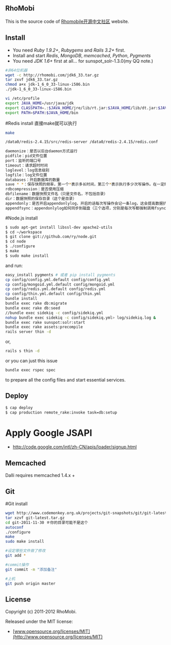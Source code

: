## RhoMobi

This is the source code of [Rhomobile开源中文社区](http://rhomobi.com) website.

## Install

* You need *Ruby 1.9.2+*, *Rubygems* and *Rails 3.2+* first.
* Install and start *Redis*, *MongoDB*, *memcached*, *Python*, *Pygments*
* You need *JDK 1.6+* first at all... for sunspot_solr-1.3.0(my QQ note.)


```bash
#非64位机器
wget -c http://rhomobi.com/jdk6_33.tar.gz
tar zxvf jdk6_33.tar.gz
chmod a+x jdk-1_6_0_33-linux-i586.bin
./jdk-1_6_0_33-linux-i586.bin

vi /etc/profile
export JAVA_HOME=/usr/java/jdk
export CLASSPATH=.:$JAVA_HOME/jre/lib/rt.jar:$JAVA_HOME/lib/dt.jar:$JAVA_HOME/lib/tools.jar
export PATH=$PATH:$JAVA_HOME/bin

```

#Redis install
直接make就可以执行

```bash
make

/data0/redis-2.4.15/src/redis-server /data0/redis-2.4.15/redis.conf

daemonize：是否以后台daemon方式运行
pidfile：pid文件位置
port：监听的端口号
timeout：请求超时时间
loglevel：log信息级别
logfile：log文件位置
databases：开启数据库的数量
save * *：保存快照的频率，第一个*表示多长时间，第三个*表示执行多少次写操作。在一定时间内执行一定数量的写操作时，自动保存快照。可设置多个条件。
rdbcompression：是否使用压缩
dbfilename：数据快照文件名（只是文件名，不包括目录）
dir：数据快照的保存目录（这个是目录）
appendonly：是否开启appendonlylog，开启的话每次写操作会记一条log，这会提高数据抗风险能力，但影响效率。
appendfsync：appendonlylog如何同步到磁盘（三个选项，分别是每次写都强制调用fsync、每秒启用一次fsync、不调用fsync等待系统自己同步）
```

#Node.js install
```bash
$ sudo apt-get install libssl-dev apache2-utils
$ cd ~/workspace
$ git clone git://github.com/ry/node.git
$ cd node
$ ./configure
$ make
$ sudo make install

```

and run:

```bash
easy_install pygments # 或者 pip install pygments
cp config/config.yml.default config/config.yml
cp config/mongoid.yml.default config/mongoid.yml
cp config/redis.yml.default config/redis.yml
cp config/thin.yml.default config/thin.yml
bundle install
bundle exec rake db:migrate
bundle exec rake db:seed
//bundle exec sidekiq -c config/sidekiq.yml
nohup bundle exec sidekiq -c config/sidekiq.yml> log/sidekiq.log &
bundle exec rake sunspot:solr:start
bundle exec rake assets:precompile
rails server thin -d

```
or,

```bash
rails s thin -d

```

or you can just this issue

```bash
bundle exec rspec spec
```

to prepare all the config files and start essential services.

## Deploy

```bash
$ cap deploy
$ cap production remote_rake:invoke task=db:setup
```

# Apply Google JSAPI

* http://code.google.com/intl/zh-CN/apis/loader/signup.html

## Memcached

Dalli requires memcached 1.4.x +

## Git

#Git install
```bash
wget http://www.codemonkey.org.uk/projects/git-snapshots/git/git-latest.tar.gz
tar xzvf git-latest.tar.gz
cd git-2011-11-30 ＃你的目录可能不是这个
autoconf
./configure
make
sudo make install
```

```bash
#设定哪些文件做了修改
git add *

#commit操作
git commit -m "添加备注"

#上机
git push origin master
```

## License

Copyright (c) 2011-2012 RhoMobi.

Released under the MIT license:

* [www.opensource.org/licenses/MIT](http://www.opensource.org/licenses/MIT)

